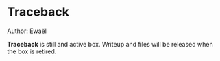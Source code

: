 # Traceback

Author: Ewaël

**Traceback** is still and active box. Writeup and files will be released when the box is retired.
